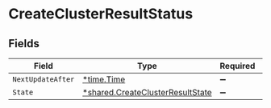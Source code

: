 # CreateClusterResultStatus


## Fields

| Field                                                                                      | Type                                                                                       | Required                                                                                   | Description                                                                                |
| ------------------------------------------------------------------------------------------ | ------------------------------------------------------------------------------------------ | ------------------------------------------------------------------------------------------ | ------------------------------------------------------------------------------------------ |
| `NextUpdateAfter`                                                                          | [*time.Time](https://pkg.go.dev/time#Time)                                                 | :heavy_minus_sign:                                                                         | N/A                                                                                        |
| `State`                                                                                    | [*shared.CreateClusterResultState](../../../pkg/models/shared/createclusterresultstate.md) | :heavy_minus_sign:                                                                         | N/A                                                                                        |